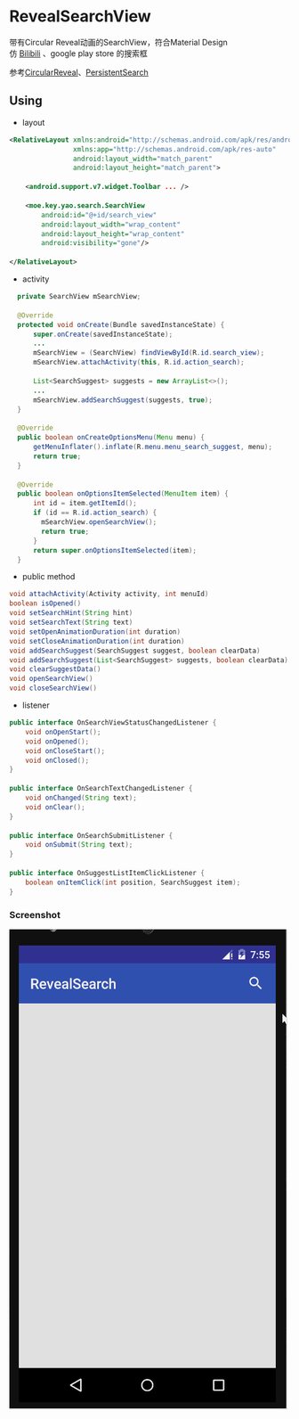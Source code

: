 # RevealSearchView


带有Circular Reveal动画的SearchView，符合Material Design<br>
仿 [Bilibili](https://play.google.com/store/apps/details?id=tv.danmaku.bili) 、google play store 的搜索框<br>

参考[CircularReveal](https://github.com/ozodrukh/CircularReveal)、[PersistentSearch](https://github.com/Quinny898/PersistentSearch)<br>

## Using

* layout
```xml
<RelativeLayout xmlns:android="http://schemas.android.com/apk/res/android"
                xmlns:app="http://schemas.android.com/apk/res-auto"
                android:layout_width="match_parent"
                android:layout_height="match_parent">

    <android.support.v7.widget.Toolbar ... />

    <moe.key.yao.search.SearchView
        android:id="@+id/search_view"
        android:layout_width="wrap_content"
        android:layout_height="wrap_content"
        android:visibility="gone"/>

</RelativeLayout>
```

* activity
```java
  private SearchView mSearchView;
  
  @Override
  protected void onCreate(Bundle savedInstanceState) {
      super.onCreate(savedInstanceState);
      ...
      mSearchView = (SearchView) findViewById(R.id.search_view);
      mSearchView.attachActivity(this, R.id.action_search);
      
      List<SearchSuggest> suggests = new ArrayList<>();
      ...
      mSearchView.addSearchSuggest(suggests, true);
  }
  
  @Override
  public boolean onCreateOptionsMenu(Menu menu) {
      getMenuInflater().inflate(R.menu.menu_search_suggest, menu);
      return true;
  }
  
  @Override
  public boolean onOptionsItemSelected(MenuItem item) {
      int id = item.getItemId();
      if (id == R.id.action_search) {
        mSearchView.openSearchView();
        return true;
      }
      return super.onOptionsItemSelected(item);
  }
```
* public method
```java
void attachActivity(Activity activity, int menuId)
boolean isOpened()
void setSearchHint(String hint)
void setSearchText(String text)
void setOpenAnimationDuration(int duration)
void setCloseAnimationDuration(int duration)
void addSearchSuggest(SearchSuggest suggest, boolean clearData)
void addSearchSuggest(List<SearchSuggest> suggests, boolean clearData)
void clearSuggestData()
void openSearchView()
void closeSearchView()
```
* listener
```java
public interface OnSearchViewStatusChangedListener {
    void onOpenStart();
    void onOpened();
    void onCloseStart();
    void onClosed();
}

public interface OnSearchTextChangedListener {
    void onChanged(String text);
    void onClear();
}

public interface OnSearchSubmitListener {
    void onSubmit(String text);
}

public interface OnSuggestListItemClickListener {
    boolean onItemClick(int position, SearchSuggest item);
}
```

### Screenshot
![screenshot](https://github.com/KeyYao/RevealSearchView/blob/master/screenshot.gif)
